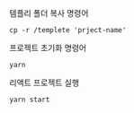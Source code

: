 템플리 폴더 복사 명령어
```
cp -r /templete 'prject-name'
```

프로젝트 초기화 명령어
```
yarn
```

리액트 프로젝트 실행
```
yarn start
```
